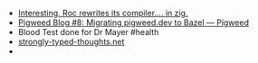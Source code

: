 - [Interesting, Roc rewrites its compiler.... in zig.](https://gist.github.com/rtfeldman/77fb430ee57b42f5f2ca973a3992532f)
- [Pigweed Blog #8: Migrating pigweed.dev to Bazel &#8212; Pigweed](https://pigweed.dev/docs/blog/08-bazel-docgen.html)
- Blood Test done for Dr Mayer #health
- [strongly-typed-thoughts.net](https://strongly-typed-thoughts.net/blog/zig-2025)
-